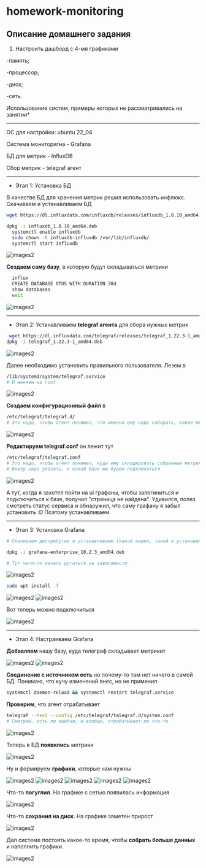 # homework-monitoring

Описание домашнего задания
---
1. Настроить дашборд с 4-мя графиками

-память;

-процессор;

-диск;

-сеть.

Использование систем, примеры которых не рассматривались на занятии*

---
ОС для настройки: ubuntu 22_04

Система мониторигна - Grafana

БД для метрик - InfluxDB

Сбор метрик - telegraf агент

---
- Этап 1: Установка БД

В качестве БД для хранения метрик решил использовать инфлюкс. Скачиваем и устанавливаем БД

```bash
wget https://dl.influxdata.com/influxdb/releases/influxdb_1.8.10_amd64.deb

dpkg -i influxdb_1.8.10_amd64.deb
  systemctl enable influxdb
  sudo chown -R influxdb:influxdb /var/lib/influxdb/
  systemctl start influxdb
``` 

![images2](./images/grafana_1.png)


**Создаем саму базу**, в которую будут складываться метрики

```bash
  influx
  CREATE DATABASE OTUS WITH DURATION 30d
  show databases
  exit
``` 

![images2](./images/grafana_2.png)

---
- Этап 2: Устанавливаем **telegraf агента** для сбора нужных метрик 

```bash
 wget https://dl.influxdata.com/telegraf/releases/telegraf_1.22.3-1_amd64.deb
dpkg -i telegraf_1.22.3-1_amd64.deb
``` 

![images2](./images/grafana_3.png)

Далее необходимо установить правильного пользователя. Лезем в 

```bash
/lib/systemd/system/telegraf.service
# И меняем на root
``` 

![images2](./images/grafana_4.png)


**Создаем конфигурационный файл** в 

```bash
/etc/telegraf/telegraf.d/
# Это надо, чтобы агент понимал, что именно ему надо собирать, какие метрики
```

![images2](./images/grafana_5.png)

**Редактируем telegraf.conf** он лежит тут 

```bash
/etc/telegraf/telegraf.conf
# Это надо, чтобы агент понимал, куда ему складировать собранные метрики
# Внизу надо указать, к какой базе мы будем подключаться
```

![images2](./images/grafana_6.png)


А тут, когда я захотел пойти на ui графаны, чтобы залогиниться и подключиться к базе, получил "страница не найдена". Удивился, полез смотреть статус сервиса и обнаружил, что саму графану я забыл установить :D
Поэтому устанавливаем. 

---
- Этап 3: Установка Grafana

```bash
# Скачиваем дистрибутив и устанавливаем (какой нашел, такой и установил) 

dpkg -i grafana-enterprise_10.2.3_amd64.deb

# Тут чего-то начало ругаться на зависимости
```

![images2](./images/grafana_8.png)


```bash
sudo apt install -f
```

![images2](./images/grafana_9.png)
![images2](./images/grafana_10.png)

Вот теперь можно подключиться

![images2](./images/grafana_11.png)

---
- Этап 4: Настраиваем Grafana

**Добавляем** нашу базу, куда телеграф складывает метрикит


![images2](./images/grafana_12.png)
![images2](./images/grafana_13.png)


**Соединение с источником есть** но почему-то там нет ничего в самой БД. Понимаю, что кучу изменений внес, но не применил 

```bash
systemctl daemon-reload && systemctl restart telegraf.service
```

**Проверим**, что агент отрабатывает

```bash
telegraf --test --config /etc/telegraf/telegraf.d/system.conf
# Смотрим, есть ли ошибки, и вообще, отрабатывает ли что-то
```

![images2](./images/grafana_14.png)


Теперь в БД **появились** метрики

![images2](./images/grafana_15.png)


Ну и формируем **графики**, которые нам нужны

![images2](./images/grafana_16.png)
![images2](./images/grafana_17-18.png)
![images2](./images/grafana_19-20.png)
![images2](./images/grafana_21-22.png)
![images2](./images/grafana_23.png)

Что-то **погуглил**. На графике с сетью появилась информация

![images2](./images/grafana_24-25.png)


Что-то **сохранил на диск**. На графике заметен прирост

![images2](./images/grafana_26.png)


Дал системе постоять какое-то время, чтобы **собрать больше данных** и наполнить графики. 


![images2](./images/grafana_27.png)


